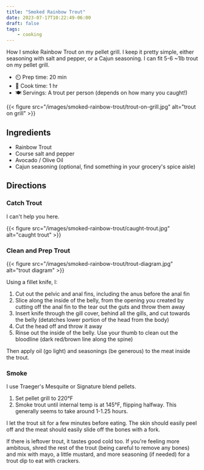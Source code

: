 ```yaml
---
title: "Smoked Rainbow Trout"
date: 2023-07-17T10:22:49-06:00
draft: false
tags:
    - cooking
---
```


How I smoke Rainbow Trout on my pellet grill. I keep it pretty simple, either seasoning with salt and pepper, or a Cajun seasoning. I can fit 5-6 ~1lb trout on my pellet grill.

- ⏲️  Prep time: 20 min
- 🍳 Cook time: 1 hr
- 🍽️ Servings: A trout per person (depends on how many you caught!)

{{< figure src="/images/smoked-rainbow-trout/trout-on-grill.jpg" alt="trout on grill" >}}

## Ingredients

- Rainbow Trout
- Course salt and pepper
- Avocado / Olive Oil
- Cajun seasoning (optional, find something in your grocery's spice aisle)

## Directions
### Catch Trout

I can't help you here.

{{< figure src="/images/smoked-rainbow-trout/caught-trout.jpg" alt="caught trout" >}}

### Clean and Prep Trout

{{< figure src="/images/smoked-rainbow-trout/trout-diagram.jpg" alt="trout diagram" >}}

Using a fillet knife, I:

1. Cut out the pelvic and anal fins, including the anus before the anal fin
2. Slice along the inside of the belly, from the opening you created by cutting off the anal fin to the tear out the guts and throw them away
3. Insert knife through the gill cover, behind all the gills, and cut towards the belly (detatches lower portion of the head from the body)
4. Cut the head off and throw it away
5. Rinse out the inside of the belly. Use your thumb to clean out the bloodline (dark red/brown line along the spine)

Then apply oil (go light) and seasonings (be generous) to the meat inside the trout.

### Smoke

I use Traeger's Mesquite or Signature blend pellets. 

1. Set pellet grill to 220°F
2. Smoke trout until internal temp is at 145°F, flipping halfway. This generally seems to take around 1-1.25 hours.

I let the trout sit for a few minutes before eating. The skin should easily peel off and the meat should easily slide off the bones with a fork.

If there is leftover trout, it tastes good cold too. If you're feeling more ambitous, shred the rest of the trout (being careful to remove any bones) and mix with mayo, a little mustard, and more seasoning (if needed) for a trout dip to eat with crackers.
